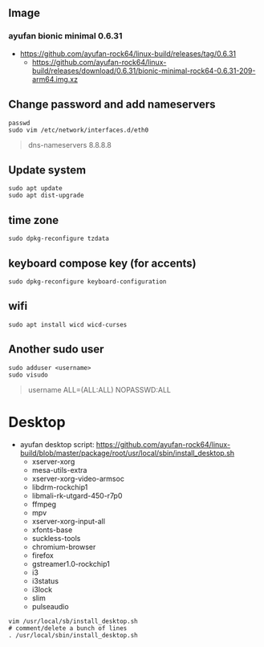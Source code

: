 ## Image
### ayufan bionic minimal 0.6.31
- https://github.com/ayufan-rock64/linux-build/releases/tag/0.6.31
  - https://github.com/ayufan-rock64/linux-build/releases/download/0.6.31/bionic-minimal-rock64-0.6.31-209-arm64.img.xz
  
## Change password and add nameservers
```
passwd
sudo vim /etc/network/interfaces.d/eth0
```

>dns-nameservers 8.8.8.8

## Update system
```
sudo apt update
sudo apt dist-upgrade
```

## time zone
```
sudo dpkg-reconfigure tzdata
```

## keyboard compose key (for accents)
```
sudo dpkg-reconfigure keyboard-configuration
```

## wifi
```
sudo apt install wicd wicd-curses
```

## Another sudo user
```
sudo adduser <username>
sudo visudo
```

>username     ALL=(ALL:ALL) NOPASSWD:ALL


# Desktop

- ayufan desktop script: https://github.com/ayufan-rock64/linux-build/blob/master/package/root/usr/local/sbin/install_desktop.sh
  - xserver-xorg
  - mesa-utils-extra
  - xserver-xorg-video-armsoc
  - libdrm-rockchip1
  - libmali-rk-utgard-450-r7p0
  - ffmpeg
  - mpv
  - xserver-xorg-input-all
  - xfonts-base
  - suckless-tools
  - chromium-browser
  - firefox
  - gstreamer1.0-rockchip1
  - i3
  - i3status
  - i3lock
  - slim
  - pulseaudio

```
vim /usr/local/sb/install_desktop.sh
# comment/delete a bunch of lines
. /usr/local/sbin/install_desktop.sh
```
